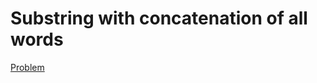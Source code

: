# Substring with concatenation of all words

[Problem](https://leetcode.com/problems/substring-with-concatenation-of-all-words/)
